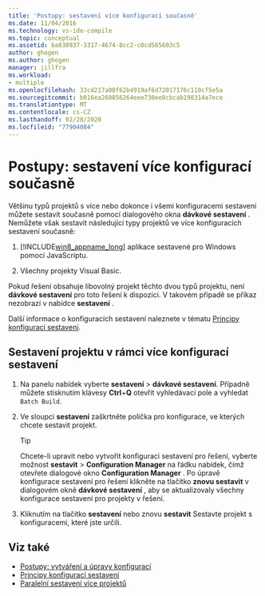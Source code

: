 ```yaml
---
title: 'Postupy: sestavení více konfigurací současně'
ms.date: 11/04/2016
ms.technology: vs-ide-compile
ms.topic: conceptual
ms.assetid: ba830937-3317-4674-8cc2-c0cd565603c5
author: ghogen
ms.author: ghogen
manager: jillfra
ms.workload:
- multiple
ms.openlocfilehash: 33cd217a08f62b4919af6d72017176c110cf5e5a
ms.sourcegitcommit: b016ea260856264eee730ee8cbcab198314a7ece
ms.translationtype: MT
ms.contentlocale: cs-CZ
ms.lasthandoff: 02/28/2020
ms.locfileid: "77904084"
---
```

# <a name="how-to-build-multiple-configurations-simultaneously"></a>Postupy: sestavení více konfigurací současně

Většinu typů projektů s více nebo dokonce i všemi konfiguracemi sestavení můžete sestavit současně pomocí dialogového okna **dávkové sestavení** . Nemůžete však sestavit následující typy projektů ve více konfiguracích sestavení současně:

1. [!INCLUDE[win8_appname_long](../debugger/includes/win8_appname_long_md.md)] aplikace sestavené pro Windows pomocí JavaScriptu.

2. Všechny projekty Visual Basic.

Pokud řešení obsahuje libovolný projekt těchto dvou typů projektu, není **dávkové sestavení** pro toto řešení k dispozici. V takovém případě se příkaz nezobrazí v nabídce **sestavení** .

   Další informace o konfiguracích sestavení naleznete v tématu [Principy konfigurací sestavení](../ide/understanding-build-configurations.md).

## <a name="to-build-a-project-in-multiple-build-configurations"></a>Sestavení projektu v rámci více konfigurací sestavení

1. Na panelu nabídek vyberte **sestavení** > **dávkové sestavení**. Případně můžete stisknutím klávesy **Ctrl**+**Q** otevřít vyhledávací pole a vyhledat `Batch Build`.

2. Ve sloupci **sestavení** zaškrtněte políčka pro konfigurace, ve kterých chcete sestavit projekt.

    > [!TIP]
    > Chcete-li upravit nebo vytvořit konfiguraci sestavení pro řešení, vyberte možnost **sestavit** > **Configuration Manager** na řádku nabídek, čímž otevřete dialogové okno **Configuration Manager** . Po úpravě konfigurace sestavení pro řešení klikněte na tlačítko **znovu sestavit** v dialogovém okně **dávkové sestavení** , aby se aktualizovaly všechny konfigurace sestavení pro projekty v řešení.

3. Kliknutím na tlačítko **sestavení** nebo znovu **sestavit** Sestavte projekt s konfiguracemi, které jste určili.

## <a name="see-also"></a>Viz také

- [Postupy: vytváření a úpravy konfigurací](../ide/how-to-create-and-edit-configurations.md)
- [Principy konfigurací sestavení](../ide/understanding-build-configurations.md)
- [Paralelní sestavení více projektů](../msbuild/building-multiple-projects-in-parallel-with-msbuild.md)